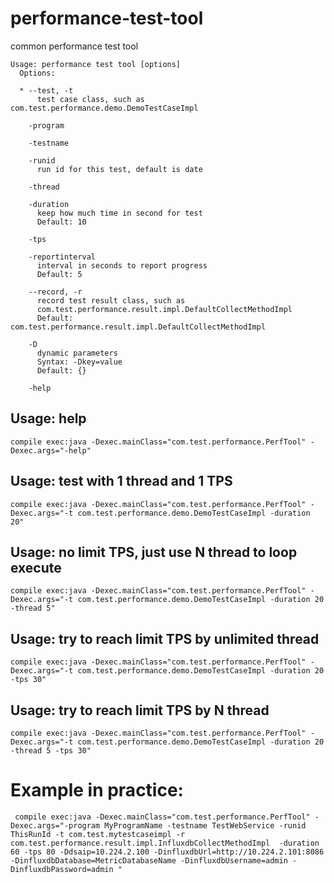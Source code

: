 # performance-test-tool
common performance test tool

```
Usage: performance test tool [options]
  Options:

  * --test, -t
      test case class, such as com.test.performance.demo.DemoTestCaseImpl

    -program
    
    -testname
    
    -runid
      run id for this test, default is date

    -thread
      
    -duration
      keep how much time in second for test
      Default: 10
      
    -tps

    -reportinterval
      interval in seconds to report progress
      Default: 5

    --record, -r
      record test result class, such as 
      com.test.performance.result.impl.DefaultCollectMethodImpl 
      Default: com.test.performance.result.impl.DefaultCollectMethodImpl
      
    -D
      dynamic parameters
      Syntax: -Dkey=value
      Default: {}
      
    -help

```

## Usage: help
```
compile exec:java -Dexec.mainClass="com.test.performance.PerfTool" -Dexec.args="-help"
```

## Usage: test with 1 thread and 1 TPS

```
compile exec:java -Dexec.mainClass="com.test.performance.PerfTool" -Dexec.args="-t com.test.performance.demo.DemoTestCaseImpl -duration 20"
```

## Usage: no limit TPS, just use N thread to loop execute

```
compile exec:java -Dexec.mainClass="com.test.performance.PerfTool" -Dexec.args="-t com.test.performance.demo.DemoTestCaseImpl -duration 20 -thread 5"
```

## Usage: try to reach limit TPS by unlimited thread
```
compile exec:java -Dexec.mainClass="com.test.performance.PerfTool" -Dexec.args="-t com.test.performance.demo.DemoTestCaseImpl -duration 20 -tps 30"
```

## Usage: try to reach limit TPS by N thread
```
compile exec:java -Dexec.mainClass="com.test.performance.PerfTool" -Dexec.args="-t com.test.performance.demo.DemoTestCaseImpl -duration 20 -thread 5 -tps 30"
```

# Example in practice:
```
 compile exec:java -Dexec.mainClass="com.test.performance.PerfTool" -Dexec.args="-program MyProgramName -testname TestWebService -runid ThisRunId -t com.test.mytestcaseimpl -r com.test.performance.result.impl.InfluxdbCollectMethodImpl  -duration 60 -tps 80 -Ddsaip=10.224.2.100 -DinfluxdbUrl=http://10.224.2.101:8086 -DinfluxdbDatabase=MetricDatabaseName -DinfluxdbUsername=admin -DinfluxdbPassword=admin "
 ```


